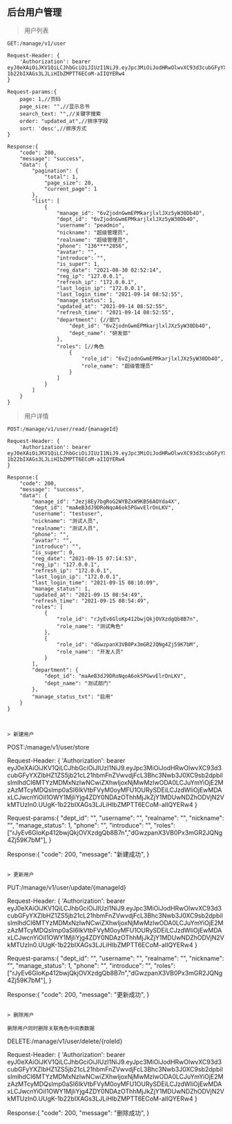 ## 后台用户管理

> 用户列表

```
GET:/manage/v1/user

Request-Header: {
    'Authorization': bearer  eyJ0eXAiOiJKV1QiLCJhbGciOiJIUzI1NiJ9.eyJpc3MiOiJodHRwOlwvXC93d3cubGFyYXZlbHZ1ZS5jb21cL21hbmFnZVwvdjFcL3Bhc3Nwb3J0XC9sb2dpbiIsImlhdCI6MTYzMDMxNzIwNCwiZXhwIjoxNjMwMzIwODA0LCJuYmYiOjE2MzAzMTcyMDQsImp0aSI6IkVtbFVyM0oyMFU1OURySDEiLCJzdWIiOjEwMDAxLCJwcnYiOiI1OWY1MjliYjg4ZDY0NDAzOThhMjJkZjY1MDUwNDZhODVjN2VkMTUzIn0.UUgK-1b22bIXAGs3LJLiHIbZMPTT6ECoM-aIIQYERw4
}

Request-params:{
    page: 1,//页码
    page_size: "",//显示总书
    search_text: "",//关键字搜索
    order: "updated_at",//排序字段
    sort: 'desc',//排序方式
}

Response:{
    "code": 200,
    "message": "success",
    "data": {
        "pagination": {
            "total": 1,
            "page_size": 20,
            "current_page": 1
        },
        "list": [
            {
                "manage_id": "6vZjodnGwmEPMkarjlxlJXz5yW30Db4O",
                "dept_id": "6vZjodnGwmEPMkarjlxlJXz5yW30Db4O",
                "username": "peadmin",
                "nickname": "超级管理员",
                "realname": "超级管理员",
                "phone": "136****2056",
                "avatar": "",
                "introduce": "",
                "is_super": 1,
                "reg_date": "2021-08-30 02:52:14",
                "reg_ip": "127.0.0.1",
                "refresh_ip": "172.0.0.1",
                "last_login_ip": "172.0.0.1",
                "last_login_time": "2021-09-14 08:52:55",
                "manage_status": 1,
                "updated_at": "2021-09-14 08:52:55",
                "refresh_time": "2021-09-14 08:52:55",
                "department": {//部门
                    "dept_id": "6vZjodnGwmEPMkarjlxlJXz5yW30Db4O",
                    "dept_name": "研发部"
                },
                "roles": [//角色
                    {
                        "role_id": "6vZjodnGwmEPMkarjlxlJXz5yW30Db4O",
                        "role_name": "超级管理员"
                    }
                ]
            }
        ]
    }
}
```

> 用户详情

```
POST:/manage/v1/user/read/{manageId}

Request-Header: {
    'Authorization': bearer  eyJ0eXAiOiJKV1QiLCJhbGciOiJIUzI1NiJ9.eyJpc3MiOiJodHRwOlwvXC93d3cubGFyYXZlbHZ1ZS5jb21cL21hbmFnZVwvdjFcL3Bhc3Nwb3J0XC9sb2dpbiIsImlhdCI6MTYzMDMxNzIwNCwiZXhwIjoxNjMwMzIwODA0LCJuYmYiOjE2MzAzMTcyMDQsImp0aSI6IkVtbFVyM0oyMFU1OURySDEiLCJzdWIiOjEwMDAxLCJwcnYiOiI1OWY1MjliYjg4ZDY0NDAzOThhMjJkZjY1MDUwNDZhODVjN2VkMTUzIn0.UUgK-1b22bIXAGs3LJLiHIbZMPTT6ECoM-aIIQYERw4
}

Response:{
    "code": 200,
    "message": "success",
    "data": {
        "manage_id": "Jezj8Ey7bgRoG2WYBZxW9KB56AOYda4X",
        "dept_id": "maAeB3dJ9DRoNqoA6ok5PGwvElrOnLKV",
        "username": "testuser",
        "nickname": "测试人员",
        "realname": "测试人员",
        "phone": "",
        "avatar": "",
        "introduce": "",
        "is_super": 0,
        "reg_date": "2021-09-15 07:14:53",
        "reg_ip": "127.0.0.1",
        "refresh_ip": "172.0.0.1",
        "last_login_ip": "172.0.0.1",
        "last_login_time": "2021-09-15 08:10:09",
        "manage_status": 1,
        "updated_at": "2021-09-15 08:54:49",
        "refresh_time": "2021-09-15 08:54:49",
        "roles": [
            {
                "role_id": "rJyEv6GloKp412bwjQkjOVXzdgQb8B7n",
                "role_name": "测试角色"
            },
            {
                "role_id": "dGwzpanX3VB0Px3mGR2JQNg4Zj59K7bM",
                "role_name": "开发人员"
            }
        ],
        "department": {
            "dept_id": "maAeB3dJ9DRoNqoA6ok5PGwvElrOnLKV",
            "dept_name": "测试部门"
        },
        "manage_status_txt": "启用"
    }
}



> 新建用户

```
POST:/manage/v1/user/store

Request-Header: {
    'Authorization': bearer  eyJ0eXAiOiJKV1QiLCJhbGciOiJIUzI1NiJ9.eyJpc3MiOiJodHRwOlwvXC93d3cubGFyYXZlbHZ1ZS5jb21cL21hbmFnZVwvdjFcL3Bhc3Nwb3J0XC9sb2dpbiIsImlhdCI6MTYzMDMxNzIwNCwiZXhwIjoxNjMwMzIwODA0LCJuYmYiOjE2MzAzMTcyMDQsImp0aSI6IkVtbFVyM0oyMFU1OURySDEiLCJzdWIiOjEwMDAxLCJwcnYiOiI1OWY1MjliYjg4ZDY0NDAzOThhMjJkZjY1MDUwNDZhODVjN2VkMTUzIn0.UUgK-1b22bIXAGs3LJLiHIbZMPTT6ECoM-aIIQYERw4
}

Request-params:{
    "dept_id": "",
    "username": "",
    "realname": "",
    "nickname": "",
    "manage_status": 1,
    "phone": "",
    "introduce": "",
    "roles": ["rJyEv6GloKp412bwjQkjOVXzdgQb8B7n","dGwzpanX3VB0Px3mGR2JQNg4Zj59K7bM"],
}

Response:{
    "code": 200,
    "message": "新建成功",
}
```

> 更新用户

```
PUT:/manage/v1/user/update/{manageId}

Request-Header: {
    'Authorization': bearer  eyJ0eXAiOiJKV1QiLCJhbGciOiJIUzI1NiJ9.eyJpc3MiOiJodHRwOlwvXC93d3cubGFyYXZlbHZ1ZS5jb21cL21hbmFnZVwvdjFcL3Bhc3Nwb3J0XC9sb2dpbiIsImlhdCI6MTYzMDMxNzIwNCwiZXhwIjoxNjMwMzIwODA0LCJuYmYiOjE2MzAzMTcyMDQsImp0aSI6IkVtbFVyM0oyMFU1OURySDEiLCJzdWIiOjEwMDAxLCJwcnYiOiI1OWY1MjliYjg4ZDY0NDAzOThhMjJkZjY1MDUwNDZhODVjN2VkMTUzIn0.UUgK-1b22bIXAGs3LJLiHIbZMPTT6ECoM-aIIQYERw4
}

Request-params:{
    "dept_id": "",
    "username": "",
    "realname": "",
    "nickname": "",
    "manage_status": 1,
    "phone": "",
    "introduce": "",
    "roles": ["rJyEv6GloKp412bwjQkjOVXzdgQb8B7n","dGwzpanX3VB0Px3mGR2JQNg4Zj59K7bM"],
}

Response:{
    "code": 200,
    "message": "更新成功",
}
```

> 删除用户

删除用户同时删除关联角色中间表数据

```
DELETE:/manage/v1/user/delete/{roleId}

Request-Header: {
    'Authorization': bearer  eyJ0eXAiOiJKV1QiLCJhbGciOiJIUzI1NiJ9.eyJpc3MiOiJodHRwOlwvXC93d3cubGFyYXZlbHZ1ZS5jb21cL21hbmFnZVwvdjFcL3Bhc3Nwb3J0XC9sb2dpbiIsImlhdCI6MTYzMDMxNzIwNCwiZXhwIjoxNjMwMzIwODA0LCJuYmYiOjE2MzAzMTcyMDQsImp0aSI6IkVtbFVyM0oyMFU1OURySDEiLCJzdWIiOjEwMDAxLCJwcnYiOiI1OWY1MjliYjg4ZDY0NDAzOThhMjJkZjY1MDUwNDZhODVjN2VkMTUzIn0.UUgK-1b22bIXAGs3LJLiHIbZMPTT6ECoM-aIIQYERw4
}

Response:{
    "code": 200,
    "message": "删除成功",
}
```

